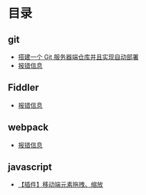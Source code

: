 # 目录
## git

* [搭建一个 Git 服务器端仓库并且实现自动部署](https://github.com/hewq/blog/blob/master/git/%E6%90%AD%E5%BB%BA%E4%B8%80%E4%B8%AAgit%E6%9C%8D%E5%8A%A1%E5%99%A8%E7%AB%AF%E4%BB%93%E5%BA%93%E5%B9%B6%E4%B8%94%E5%AE%9E%E7%8E%B0%E8%87%AA%E5%8A%A8%E9%83%A8%E7%BD%B2.md)
* [报错信息](https://github.com/hewq/blog/blob/master/git/%E6%8A%A5%E9%94%99%E4%BF%A1%E6%81%AF.md)

## Fiddler

- [报错信息](https://github.com/hewq/blog/blob/master/Fiddler/%E6%8A%A5%E9%94%99%E4%BF%A1%E6%81%AF.md)

## webpack

- [报错信息](https://github.com/hewq/blog/blob/master/webpack/%E6%8A%A5%E9%94%99%E4%BF%A1%E6%81%AF.md)

## javascript

- [【插件】移动端元素拖拽、缩放]()